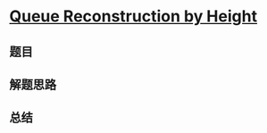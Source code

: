 # [Queue Reconstruction by Height](https://leetcode.com/problems/queue-reconstruction-by-height/)
## 题目


## 解题思路


## 总结


